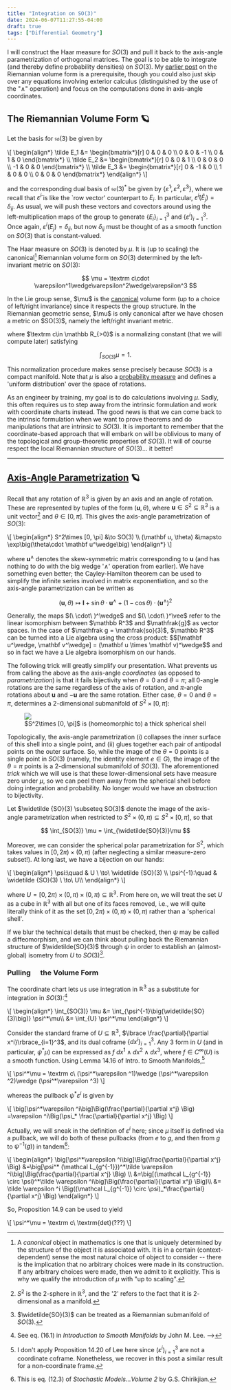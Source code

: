 ```yaml
---
title: "Integration on SO(3)"
date: 2024-06-07T11:27:55-04:00
draft: true
tags: ["Differential Geometry"]
---
```


I will construct the Haar measure for $SO(3)$ and pull it back to the axis-angle parametrization of orthogonal matrices. The goal is to be able to integrate (and thereby define probability densities) on $SO(3)$.
My [earlier post](/posts/lie-groups_calculus) on the Riemannian volume form is a prerequisite, though you could also just skip over any equations involving exterior calculus (distinguished by the use of the "$\wedge$" operation) and focus on the computations done in axis-angle coordinates.

## The Riemannian Volume Form 🪐
Let the basis for $\mathfrak{so}(3)$ be given by 

<p>
\[
\begin{align*}
\tilde E_1 &= \begin{bmatrix*}[r] 0 & 0 & 0 \\ 0 & 0 & -1 \\ 0 & 1 & 0 
\end{bmatrix*} \\
\tilde E_2 &= \begin{bmatrix*}[r] 0 & 0 & 1 \\ 0 & 0 & 0 \\ -1 & 0 & 0 
\end{bmatrix*} \\
\tilde E_3 &= \begin{bmatrix*}[r] 0 & -1 & 0 \\ 1 & 0 & 0 \\ 0 & 0 & 0 
\end{bmatrix*}
\end{align*}
\]
</p>

and the corresponding dual basis of $\mathfrak{so}(3)^*$ be given by $\lbrace \tilde \varepsilon^1, \tilde  \varepsilon^2, \tilde  \varepsilon^3\rbrace$, where we recall that $\tilde \varepsilon^i$ is like the `row vector' counterpart to $E_i$. In particular, $\tilde \varepsilon^i(\tilde E_j) = \delta_{ij}$. As usual, we will push these vectors and covectors around using the left-multiplication maps of the group to generate $\lbrace E_i\rbrace_{i=1}^3$ and $\lbrace \varepsilon^i\rbrace_{i=1}^3$. Once again, $\varepsilon^i(E_j) = \delta_{ij}$, but now $\delta_{ij}$ must be thought of as a smooth function on $SO(3)$ that is constant-valued.

The Haar measure on $SO(3)$ is denoted by $\mu$. It is (up to scaling) the canonical[^canonical] Riemannian volume form on $SO(3)$ determined by the left-invariant metric on $SO(3)$:

$$
\mu = \textrm c\cdot \varepsilon^1\wedge\varepsilon^2\wedge\varepsilon^3
$$

[^canonical]: A *canonical* object in mathematics is one that is uniquely determined by the structure of the object it is associated with. It is in a certain (context-dependent) sense the most natural choice of object to consider -- there is the implication that no arbitrary choices were made in its construction. If any arbitrary choices were made, then we admit to it explicitly. This is why we qualify the introduction of $\mu$ with "up to scaling".

<aside class=aside-right>
In the Lie group sense, $\mu$ is the <span id="fnref:1"><a href="#fn:1" class="footnote-ref accented" role="doc-noteref">canonical</a></span> volume form (up to a choice of left/right invariance) since it respects the group structure. In the Riemannian geometric sense, $\mu$ is only canonical after we have chosen a metric on $SO(3)$, namely the left/right invariant metric.
</aside>

where $\textrm c\in \mathbb R_{>0}$ is a normalizing constant (that we will compute later) satisfying 

$$
\int_{SO(3)}\mu = 1.
$$

This normalization procedure makes sense precisely because $SO(3)$ is a compact manifold. Note that $\mu$ is also a [probability measure](https://en.wikipedia.org/wiki/Probability_measure) and defines a 'uniform distribution' over the space of rotations.

As an engineer by training, my goal is to do calculations involving $\mu$. Sadly, this often requires us to step away from the intrinsic formulation and work with coordinate charts instead. The good news is that we can come back to the intrinsic formulation when we want to prove theorems and do manipulations that are intrinsic to $SO(3)$. It is important to remember that the coordinate-based approach that will embark on will be oblivious to many of the topological and group-theoretic properties of $SO(3)$. It will of course respect the local Riemannian structure of $SO(3)$... it better!

---

## [Axis-Angle Parametrization](https://en.wikipedia.org/wiki/Axis–angle_representation) 🪐

Recall that any rotation of $\mathbb R^3$ is given by an axis and an angle of rotation. These are represented by tuples of the form $(\mathbf u, \theta)$, where $\mathbf u\in S^2\subseteq \mathbb R^3$ is a unit vector[^s2] and $\theta\in [0, \pi]$. This gives the axis-angle parametrization of $SO(3)$:

[^s2]: $S^2$ is the $2$-sphere in $\mathbb R^3$, and the '$2$' refers to the fact that it is $2$-dimensional as a manifold.

<p>
\[
   \begin{align*}
   S^2\times [0, \pi] &\to SO(3) \\
   (\mathbf u, \theta) &\mapsto \exp\big(\theta\cdot \mathbf u^\wedge\big)
    \end{align*}
\]
</p>

where $\mathbf u^\wedge$ denotes the skew-symmetric matrix corresponding to $\mathbf u$ (and has nothing to do with the big wedge '$\wedge$' operation from earlier). We have something even better; the Cayley-Hamilton theorem can be used to simplify the infinite series involved in matrix exponentiation, and so the axis-angle parametrization can be written as

$$
(\mathbf u, \theta) \mapsto \mathbf I + \sin\theta\cdot \mathbf u^\wedge + (1-\cos\theta)\cdot (\mathbf u^\wedge)^2
$$

<aside class=aside-right>
Generally, the maps $(\ \cdot\ )^\wedge$ and $(\ \cdot\ )^\vee$ refer to the linear isomorphism between $\mathbb R^3$ and $\mathfrak{g}$ as vector spaces. In the case of $\mathfrak g = \mathfrak{so}(3)$, $\mathbb R^3$ can be turned into a Lie algebra using the cross product: $$[\mathbf u^\wedge, \mathbf v^\wedge] = (\mathbf u \times \mathbf v)^\wedge$$
and so in fact we have a Lie algebra isomorphism on our hands.
</aside>

The following trick will greatly simplify our presentation. What prevents us from calling the above as the axis-angle *coordinates* (as opposed to *parametrization*) is that it fails bijectivity when $\theta = 0$ and $\theta = \pi$; all $0$-angle rotations are the same regardless of the axis of rotation, and $\pi$-angle rotations about $\mathbf u$ and $-\mathbf u$ are the same rotation. Either case, $\theta = 0$ and $\theta = \pi$, determines a $2$-dimensional submanifold of $S^2\times [0, \pi]$: 

<figure class=invertible style="max-width: 100%;">
<img src=/post-images/lie_groups/so3.png>
<figcaption>$S^2\times [0, \pi]$ is (homeomorphic to) a thick spherical shell</figcaption>
</figure>

Topologically, the axis-angle parametrization (i) collapses the inner surface of this shell into a single point, and (ii) glues together each pair of antipodal points on the outer surface.
So, while the image of the $\theta = 0$ points is a single point in $SO(3)$ (namely, the identity element $e\in G$), the image of the $\theta = \pi$ points is a $2$-dimensional submanifold of $SO(3)$. 
The aforementioned *trick* which we will use is that these lower-dimensional sets have measure zero under $\mu$, so we can peel them away from the spherical shell before doing integration and probability. No longer would we have an obstruction to bijectivity.

Let $\widetilde {SO}(3) \subseteq SO(3)$ denote the image of the axis-angle parametrization when restricted to $S^2\times (0, \pi) \subseteq S^2\times [0, \pi]$, so that 

$$
\int_{SO(3)} \mu = \int_{\widetilde{SO}(3)}\mu 
$$

Moreover, we can consider the spherical polar parametrization for $S^2$, which takes values in $[0,2 \pi) \times (0, \pi)$ (after neglecting a similar measure-zero subset!).
At long last, we have a bijection on our hands:

<p>
\[
\begin{align*}
\psi:\quad & U \ \to\  \widetilde {SO}(3) \\
\psi^{-1}:\quad &  \widetilde {SO}(3) \ \to\   U\\
\end{align*}
\]
</p>

where $U = [0, 2\pi)\times(0, \pi)\times (0, \pi) \subseteq \mathbb R^3$. From here on, we will treat the set $U$ as a cube in $\mathbb R^3$ with all but one of its faces removed, i.e., we will quite literally think of it as the set $[0, 2\pi)\times(0, \pi)\times (0, \pi)$ rather than a 'spherical shell'.

If we blur the technical details that must be checked, then $\psi$ may be called a diffeomorphism, and we can think about pulling back the Riemannian structure of $\widetilde{SO}(3)$ through $\psi$ in order to establish an (almost-global) isometry from $U$ to $SO(3)$[^submanifold].

[^submanifold]: $\widetilde{SO}(3)$ can be treated as a Riemannian submanifold of $SO(3)$.

### Pulling <span style="color:transparent; text-shadow: 0 0 0 var(--primary);">🔙</span> the Volume Form

The coordinate chart lets us use integration in $\mathbb R^3$ as a substitute for integration in $SO(3)$:[^ism_1]

<p>
\[
\begin{align*}
\int_{SO(3)} \mu &=  \int_{\psi^{-1}\big(\widetilde{SO}(3)\big)} \psi^*\mu\\
&= \int_{U} \psi^*\mu 
\end{align*}
\]
</p>

Consider the standard frame of $U\subseteq \mathbb R^3$, $\lbrace \frac{\partial}{\partial x^i}\rbrace_{i=1}^3$, and its dual coframe $\lbrace dx^i\rbrace_{i=1}^3$.
Any $3$ form in $U$ (and in particular, $\psi^*\mu$) can be expressed as $f\ dx^1 \wedge dx^2 \wedge dx^3$, where $f\in C^\infty(U)$ is a smooth function. Using Lemma 14.16 of Intro. to Smooth Manifolds,[^prop]

[^prop]: I don't apply Proposition 14.20 of Lee here since $(\varepsilon^i)_{i=1}^3$ are not a coordinate coframe. Nonetheless, we recover in this post a similar result for a non-coordinate frame.

<p>
\[
\psi^*\mu = \textrm c\ (\psi^*\varepsilon ^1)\wedge (\psi^*\varepsilon ^2)\wedge (\psi^*\varepsilon ^3)
\]
</p>

whereas the pullback $\psi^*\varepsilon ^i$ is given by

<p>
\[
    \big[\psi^*\varepsilon ^i\big]\Big(\frac{\partial}{\partial x^j} \Big) 
    =\varepsilon ^i\Big(\psi_* \frac{\partial}{\partial x^j} \Big)
    \]
    </p>

Actually, we will sneak in the definition of $\varepsilon^i$ here; since $\mu$ itself is defined via a pullback, we will do both of these pullbacks (from $e$ to $g$, and then from $g$ to $\psi^{-1}(g)$) in tandem[^chirik]:

<p>
\[
    \begin{align*}
    \big[\psi^*\varepsilon ^i\big]\Big(\frac{\partial}{\partial x^j} \Big) 
    &=\big[\psi^* (\mathcal L_{g^{-1}})^*\tilde \varepsilon ^i\big]\Big(\frac{\partial}{\partial x^j} \Big) \\
    &=\big[(\mathcal L_{g^{-1}} \circ \psi)^*\tilde \varepsilon ^i\big]\Big(\frac{\partial}{\partial x^j} \Big)\\
    &= \tilde \varepsilon ^i \Big((\mathcal L_{g^{-1}} \circ \psi)_*\frac{\partial}{\partial x^j} \Big)
   \end{align*}
\]
</p>

So, Proposition 14.9 can be used to yield

[^chirik]: This is eq. (12.3) of *Stochastic Models...Volume 2* by G.S. Chirikjian.

<p>
\[
    \psi^*\mu = \textrm c\ \textrm{det}(???)
    \]
    </p>

[^ism_1]: See eq. ($16.1$) in *Introduction to Smooth Manifolds* by John M. Lee. -->